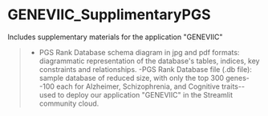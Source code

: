 # GENEVIIC_SupplimentaryPGS 
Includes supplementary materials for the application "GENEVIIC"
> - PGS Rank Database schema diagram in jpg and pdf formats:
>diagrammatic representation of the database's tables, indices, key constraints and relationships.
> -PGS Rank Database file (.db file): sample database of reduced size, with only the top 300 genes--100 each for Alzheimer, Schizophrenia, and
>Cognitive traits-- used to deploy our application "GENEVIIC" in the Streamlit community cloud.
